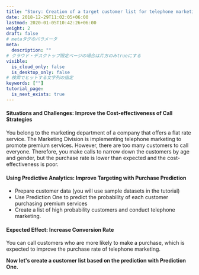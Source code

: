 ```yaml
---
title: "Story: Creation of a target customer list for telephone marketing"
date: 2018-12-29T11:02:05+06:00
lastmod: 2020-01-05T10:42:26+06:00
weight: 2
draft: false
# metaタグのパラメータ
meta:
  description: ""
# クラウド・デスクトップ限定ページの場合は片方のみtrueにする
visible:
  is_cloud_only: false
  is_desktop_only: false
# 検索でヒットする文字列の指定
keywords: [""]
tutorial_page:
  is_next_exists: true
---
```


#### Situations and Challenges: Improve the Cost-effectiveness of Call Strategies

You belong to the marketing department of a company that offers a flat rate service.
The Marketing Division is implementing telephone marketing to promote premium services. However, there are too many customers to call everyone.
Therefore, you make calls to narrow down the customers by age and gender, but the purchase rate is lower than expected and the cost-effectiveness is poor.

#### Using Predictive Analytics: Improve Targeting with Purchase Prediction

- Prepare customer data (you will use sample datasets in the tutorial)
- Use Prediction One to predict the probability of each customer purchasing premium services
- Create a list of high probability customers and conduct telephone marketing.

#### Expected Effect: Increase Conversion Rate

You can call customers who are more likely to make a purchase, which is expected to improve the purchase rate of telephone marketing.

**Now let's create a customer list based on the prediction with Prediction One.**
